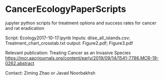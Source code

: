 # CancerEcologyPaperScripts
jupyter python scripts for treatment options and success rates for cancer and rat eradication

Script: Ecology2017-10-17.ipynb
Inputs: diise_all_islands.csv; Treatment_chart_crosstab.txt
output: Figure2.pdf; Figure3.pdf

Relevant publication: Treating Cancer as an Invasive Species
https://mcr.aacrjournals.org/content/early/2019/09/14/1541-7786.MCR-19-0262.abstract

Contact: Ziming Zhao or Javad Noorbakhsh
